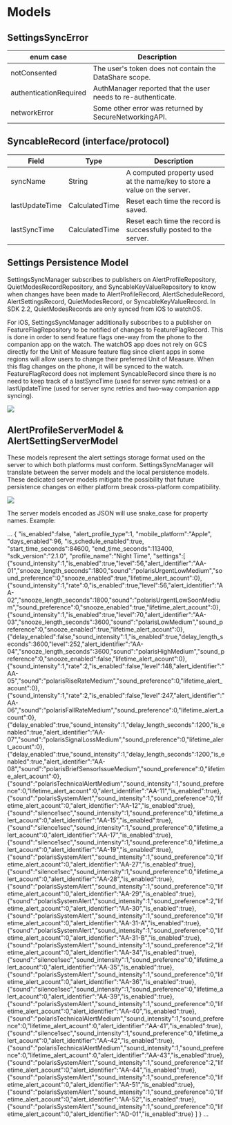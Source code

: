 # Models

## SettingsSyncError

enum case              | Description                
-----------------------| ---------------------
notConsented           | The user's token does not contain the DataShare scope.
authenticationRequired | AuthManager reported that the user needs to re-authenticate.
networkError           | Some other error was returned by SecureNetworkingAPI.


## SyncableRecord (interface/protocol)


Field                | Type                  | Description
-------------------- | --------------------- | ------------------
| syncName	         | String	               | A computed property used at the name/key to store a value on the server.
| lastUpdateTime     | CalculatedTime        | Reset each time the record is saved.
| lastSyncTime       | CalculatedTime        | Reset each time the record is successfully posted to the server.


## Settings Persistence Model

SettingsSyncManager subscribes to publishers on AlertProfileRepository, QuietModesRecordRepository, and SyncableKeyValueRepository to know when changes have been made to AlertProfileRecord, AlertScheduleRecord, AlertSettingsRecord, QuietModesRecord, or SyncableKeyValueRecord. In SDK 2.2, QuietModesRecords are only synced from iOS to watchOS.

For iOS, SettingsSyncManager additionally subscribes to a publisher on FeatureFlagRepository to be notified of changes to FeatureFlagRecord. This is done in order to send feature flags one-way from the phone to the companion app on the watch. The watchOS app does not rely on GCS directly for the Unit of Measure feature flag since client apps in some regions will allow users to change their preferred Unit of Measure. When this flag changes on the phone, it will be synced to the watch. FeatureFlagRecord does not implement SyncableRecord since there is no need to keep track of a lastSyncTime (used for server sync retries) or a lastUpdateTime (used for server sync retries and two-way companion app syncing).


![](../../../../images/DexAppKit/settings_sync_manager/Settings_Persistence_Model.png)


## AlertProfileServerModel & AlertSettingServerModel

These models represent the alert settings storage format used on the server to which both platforms must conform. SettingsSyncManager will translate between the server models and the local persistence models. These dedicated server models mitigate the possibility that future persistence changes on either platform break cross-platform compatibility.




![](../../../../../CgmCoreSDKSDS/images/DexAppKit/settings_sync_manager/AlertProfileServer.png)


The server models encoded as JSON will use snake_case for property names. Example:


...
{
\"is_enabled\":false,
\"alert_profile_type\":1,
\"mobile_platform\":\"Apple\",
\"days_enabled\":96,
\"is_schedule_enabled\":true,
\"start_time_seconds\":84600,
\"end_time_seconds\":113400,
\"sdk_version\":\"2.1.0\",
\"profile_name\":\"Night Time\",
\"settings\":[
{\"sound_intensity\":1,\"is_enabled\":true,\"level\":56,\"alert_identifier\":\"AA-01\",\"snooze_length_seconds\":1800,\"sound\":\"polarisUrgentLowMedium\",\"sound_preference\":0,\"snooze_enabled\":true,\"lifetime_alert_acount\":0},
{\"sound_intensity\":1,\"rate\":0,\"is_enabled\":true,\"level\":56,\"alert_identifier\":\"AA-02\",\"snooze_length_seconds\":1800,\"sound\":\"polarisUrgentLowSoonMedium\",\"sound_preference\":0,\"snooze_enabled\":true,\"lifetime_alert_acount\":0},
{\"sound_intensity\":1,\"is_enabled\":true,\"level\":70,\"alert_identifier\":\"AA-03\",\"snooze_length_seconds\":3600,\"sound\":\"polarisLowMedium\",\"sound_preference\":0,\"snooze_enabled\":true,\"lifetime_alert_acount\":0},
{\"delay_enabled\":false,\"sound_intensity\":1,\"is_enabled\":true,\"delay_length_seconds\":3600,\"level\":252,\"alert_identifier\":\"AA-04\",\"snooze_length_seconds\":3600,\"sound\":\"polarisHighMedium\",\"sound_preference\":0,\"snooze_enabled\":false,\"lifetime_alert_acount\":0},
{\"sound_intensity\":1,\"rate\":2,\"is_enabled\":false,\"level\":148,\"alert_identifier\":\"AA-05\",\"sound\":\"polarisRiseRateMedium\",\"sound_preference\":0,\"lifetime_alert_acount\":0},
{\"sound_intensity\":1,\"rate\":2,\"is_enabled\":false,\"level\":247,\"alert_identifier\":\"AA-06\",\"sound\":\"polarisFallRateMedium\",\"sound_preference\":0,\"lifetime_alert_acount\":0},
{\"delay_enabled\":true,\"sound_intensity\":1,\"delay_length_seconds\":1200,\"is_enabled\":true,\"alert_identifier\":\"AA-07\",\"sound\":\"polarisSignalLossMedium\",\"sound_preference\":0,\"lifetime_alert_acount\":0},
{\"delay_enabled\":true,\"sound_intensity\":1,\"delay_length_seconds\":1200,\"is_enabled\":true,\"alert_identifier\":\"AA-08\",\"sound\":\"polarisBriefSensorIssueMedium\",\"sound_preference\":0,\"lifetime_alert_acount\":0},
{\"sound\":\"polarisTechnicalAlertMedium\",\"sound_intensity\":1,\"sound_preference\":0,\"lifetime_alert_acount\":0,\"alert_identifier\":\"AA-11\",\"is_enabled\":true},
{\"sound\":\"polarisSystemAlert\",\"sound_intensity\":1,\"sound_preference\":0,\"lifetime_alert_acount\":0,\"alert_identifier\":\"AA-12\",\"is_enabled\":true},
{\"sound\":\"silence1sec\",\"sound_intensity\":1,\"sound_preference\":0,\"lifetime_alert_acount\":0,\"alert_identifier\":\"AA-15\",\"is_enabled\":true},
{\"sound\":\"silence1sec\",\"sound_intensity\":1,\"sound_preference\":0,\"lifetime_alert_acount\":0,\"alert_identifier\":\"AA-17\",\"is_enabled\":true},
{\"sound\":\"silence1sec\",\"sound_intensity\":1,\"sound_preference\":0,\"lifetime_alert_acount\":0,\"alert_identifier\":\"AA-19\",\"is_enabled\":true},
{\"sound\":\"polarisSystemAlert\",\"sound_intensity\":1,\"sound_preference\":0,\"lifetime_alert_acount\":0,\"alert_identifier\":\"AA-27\",\"is_enabled\":true},
{\"sound\":\"silence1sec\",\"sound_intensity\":1,\"sound_preference\":0,\"lifetime_alert_acount\":0,\"alert_identifier\":\"AA-28\",\"is_enabled\":true},
{\"sound\":\"polarisSystemAlert\",\"sound_intensity\":1,\"sound_preference\":0,\"lifetime_alert_acount\":0,\"alert_identifier\":\"AA-29\",\"is_enabled\":true},
{\"sound\":\"polarisSystemAlert\",\"sound_intensity\":1,\"sound_preference\":2,\"lifetime_alert_acount\":0,\"alert_identifier\":\"AA-30\",\"is_enabled\":true},
{\"sound\":\"polarisSystemAlert\",\"sound_intensity\":1,\"sound_preference\":0,\"lifetime_alert_acount\":0,\"alert_identifier\":\"AA-31-A\",\"is_enabled\":true},
{\"sound\":\"polarisSystemAlert\",\"sound_intensity\":1,\"sound_preference\":0,\"lifetime_alert_acount\":0,\"alert_identifier\":\"AA-31-B\",\"is_enabled\":true},
{\"sound\":\"polarisSystemAlert\",\"sound_intensity\":1,\"sound_preference\":2,\"lifetime_alert_acount\":0,\"alert_identifier\":\"AA-34\",\"is_enabled\":true},
{\"sound\":\"silence1sec\",\"sound_intensity\":1,\"sound_preference\":0,\"lifetime_alert_acount\":0,\"alert_identifier\":\"AA-35\",\"is_enabled\":true},
{\"sound\":\"polarisSystemAlert\",\"sound_intensity\":1,\"sound_preference\":0,\"lifetime_alert_acount\":0,\"alert_identifier\":\"AA-36\",\"is_enabled\":true},
{\"sound\":\"silence1sec\",\"sound_intensity\":1,\"sound_preference\":0,\"lifetime_alert_acount\":0,\"alert_identifier\":\"AA-39\",\"is_enabled\":true},
{\"sound\":\"polarisSystemAlert\",\"sound_intensity\":1,\"sound_preference\":0,\"lifetime_alert_acount\":0,\"alert_identifier\":\"AA-40\",\"is_enabled\":true},
{\"sound\":\"polarisTechnicalAlertMedium\",\"sound_intensity\":1,\"sound_preference\":0,\"lifetime_alert_acount\":0,\"alert_identifier\":\"AA-41\",\"is_enabled\":true},
{\"sound\":\"silence1sec\",\"sound_intensity\":1,\"sound_preference\":0,\"lifetime_alert_acount\":0,\"alert_identifier\":\"AA-42\",\"is_enabled\":true},
{\"sound\":\"polarisTechnicalAlertMedium\",\"sound_intensity\":1,\"sound_preference\":0,\"lifetime_alert_acount\":0,\"alert_identifier\":\"AA-43\",\"is_enabled\":true},
{\"sound\":\"polarisSystemAlert\",\"sound_intensity\":1,\"sound_preference\":2,\"lifetime_alert_acount\":0,\"alert_identifier\":\"AA-44\",\"is_enabled\":true},
{\"sound\":\"polarisSystemAlert\",\"sound_intensity\":1,\"sound_preference\":0,\"lifetime_alert_acount\":0,\"alert_identifier\":\"AA-51\",\"is_enabled\":true},
{\"sound\":\"polarisSystemAlert\",\"sound_intensity\":1,\"sound_preference\":0,\"lifetime_alert_acount\":0,\"alert_identifier\":\"AA-52\",\"is_enabled\":true},
{\"sound\":\"polarisSystemAlert\",\"sound_intensity\":1,\"sound_preference\":0,\"lifetime_alert_acount\":0,\"alert_identifier\":\"AD-01\",\"is_enabled\":true}
]
}
...
